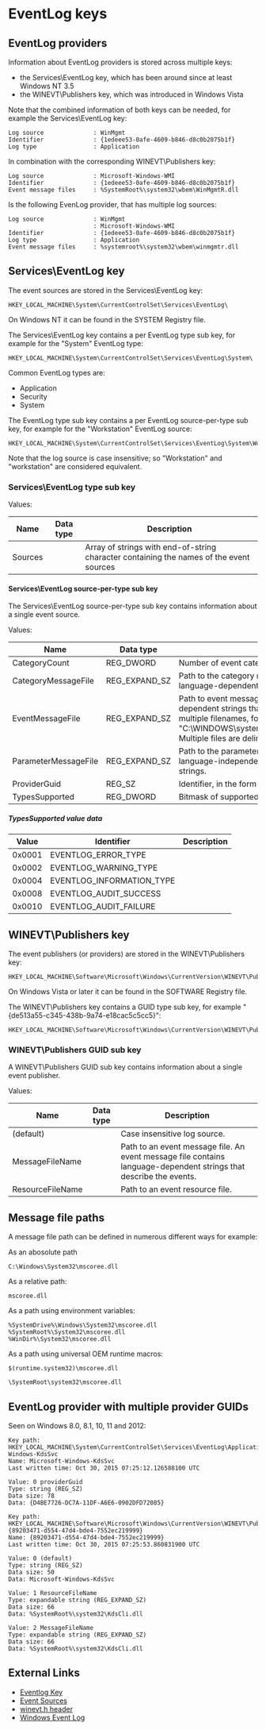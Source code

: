 # EventLog keys

## EventLog providers

Information about EventLog providers is stored across multiple keys:

* the Services\EventLog key, which has been around since at least Windows NT 3.5
* the WINEVT\Publishers key, which was introduced in Windows Vista

Note that the combined information of both keys can be needed, for example
the Services\EventLog key:

```
Log source              : WinMgmt
Identifier              : {1edeee53-0afe-4609-b846-d8c0b2075b1f}
Log type                : Application
```

In combination with the corresponding WINEVT\Publishers key:

```
Log source              : Microsoft-Windows-WMI
Identifier              : {1edeee53-0afe-4609-b846-d8c0b2075b1f}
Event message files     : %SystemRoot%\system32\wbem\WinMgmtR.dll
```

Is the following EvenLog provider, that has multiple log sources:

```
Log source              : WinMgmt
                        : Microsoft-Windows-WMI
Identifier              : {1edeee53-0afe-4609-b846-d8c0b2075b1f}
Log type                : Application
Event message files     : %systemroot%\system32\wbem\winmgmtr.dll
```

## Services\EventLog key

The event sources are stored in the Services\EventLog key:

```
HKEY_LOCAL_MACHINE\System\CurrentControlSet\Services\EventLog\
```

On Windows NT it can be found in the SYSTEM Registry file.

The Services\EventLog key contains a per EventLog type sub key, for example
for the "System" EventLog type:

```
HKEY_LOCAL_MACHINE\System\CurrentControlSet\Services\EventLog\System\
```

Common EventLog types are:

* Application
* Security
* System

The EventLog type sub key contains a per EventLog source-per-type sub key,
for example for the "Workstation" EventLog source:

```
HKEY_LOCAL_MACHINE\System\CurrentControlSet\Services\EventLog\System\Workstation\
```

Note that the log source is case insensitive; so "Workstation" and "workstation"
are considered equivalent.

### Services\EventLog type sub key

Values:

Name | Data type | Description
--- | --- | ---
Sources | | Array of strings with end-of-string character containing the names of the event sources

#### Services\EventLog source-per-type sub key

The Services\EventLog source-per-type sub key contains information about
a single event source.

Values:

Name | Data type | Description
--- | --- | ---
CategoryCount | REG_DWORD | Number of event categories supported
CategoryMessageFile | REG_EXPAND_SZ | Path to the category message file. A category message file contains language-dependent strings that describe the categories.
EventMessageFile | REG_EXPAND_SZ | Path to event message files. An event message file contains language-dependent strings that describe the events. Note that this value can contain multiple filenames, for example "C:\WINDOWS\system32\COMRES.DLL;C:\WINDOWS\system32\xpsp2res.dll". Multiple files are delimited using a semicolon.
ParameterMessageFile | REG_EXPAND_SZ | Path to the parameter message file. A parameter message file contains language-independent strings that are to be inserted into the event description strings.
ProviderGuid | REG_SZ | Identifier, in the form "{%GUID%}", of the event provider.
TypesSupported | REG_DWORD | Bitmask of supported types

##### TypesSupported value data

Value | Identifier | Description
--- | --- | ---
0x0001 | EVENTLOG_ERROR_TYPE |
0x0002 | EVENTLOG_WARNING_TYPE |
0x0004 | EVENTLOG_INFORMATION_TYPE |
0x0008 | EVENTLOG_AUDIT_SUCCESS |
0x0010 | EVENTLOG_AUDIT_FAILURE |

## WINEVT\Publishers key

The event publishers (or providers) are stored in the WINEVT\Publishers key:

```
HKEY_LOCAL_MACHINE\Software\Microsoft\Windows\CurrentVersion\WINEVT\Publishers
```

On Windows Vista or later it can be found in the SOFTWARE Registry file.

The WINEVT\Publishers key contains a GUID type sub key, for example
"{de513a55-c345-438b-9a74-e18cac5c5cc5}":

```
HKEY_LOCAL_MACHINE\Software\Microsoft\Windows\CurrentVersion\WINEVT\Publishers\%GUID%
```

### WINEVT\Publishers GUID sub key

A WINEVT\Publishers GUID sub key contains information about a single event
publisher.

Values:

Name | Data type | Description
--- | --- | ---
(default) | | Case insensitive log source.
MessageFileName | | Path to an event message file. An event message file contains language-dependent strings that describe the events.
ResourceFileName | | Path to an event resource file.

## Message file paths

A message file path can be defined in numerous different ways for example:

As an abosolute path

```
C:\Windows\System32\mscoree.dll
```

As a relative path:

```
mscoree.dll
```

As a path using environment variables:

```
%SystemDrive%\Windows\System32\mscoree.dll
%SystemRoot%\System32\mscoree.dll
%WinDir%\System32\mscoree.dll
```

As a path using universal OEM runtime macros:

```
$(runtime.system32)\mscoree.dll
```

```
\SystemRoot\system32\mscoree.dll
```

## EventLog provider with multiple provider GUIDs

Seen on Windows 8.0, 8.1, 10, 11 and 2012:

```
Key path: HKEY_LOCAL_MACHINE\System\CurrentControlSet\Services\EventLog\Application\Microsoft-Windows-KdsSvc
Name: Microsoft-Windows-KdsSvc
Last written time: Oct 30, 2015 07:25:12.126588100 UTC

Value: 0 providerGuid
Type: string (REG_SZ)
Data size: 78
Data: {D4BE7726-DC7A-11DF-A6E6-0902DFD72085}

Key path: HKEY_LOCAL_MACHINE\Software\Microsoft\Windows\CurrentVersion\WINEVT\Publishers\{89203471-d554-47d4-bde4-7552ec219999}
Name: {89203471-d554-47d4-bde4-7552ec219999}
Last written time: Oct 30, 2015 07:25:53.860831900 UTC

Value: 0 (default)
Type: string (REG_SZ)
Data size: 50
Data: Microsoft-Windows-KdsSvc

Value: 1 ResourceFileName
Type: expandable string (REG_EXPAND_SZ)
Data size: 66
Data: %SystemRoot%\system32\KdsCli.dll

Value: 2 MessageFileName
Type: expandable string (REG_EXPAND_SZ)
Data size: 66
Data: %SystemRoot%\system32\KdsCli.dll
```

## External Links

* [Eventlog Key](https://docs.microsoft.com/en-us/windows/win32/eventlog/eventlog-key)
* [Event Sources](https://docs.microsoft.com/en-us/windows/win32/eventlog/event-sources)
* [winevt.h header](https://docs.microsoft.com/en-us/windows/win32/api/winevt)
* [Windows Event Log](https://docs.microsoft.com/en-us/windows/win32/api/_wes)

